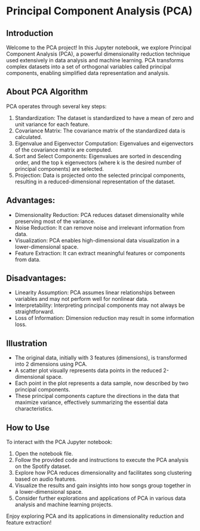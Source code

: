 # Principal Component Analysis (PCA)

## Introduction

Welcome to the PCA project! In this Jupyter notebook, we explore Principal Component Analysis (PCA), a powerful dimensionality reduction technique used extensively in data analysis and machine learning. PCA transforms complex datasets into a set of orthogonal variables called principal components, enabling simplified data representation and analysis.

## About PCA Algorithm

PCA operates through several key steps:

1. Standardization: The dataset is standardized to have a mean of zero and unit variance for each feature.
2. Covariance Matrix: The covariance matrix of the standardized data is calculated.
3. Eigenvalue and Eigenvector Computation: Eigenvalues and eigenvectors of the covariance matrix are computed.
4. Sort and Select Components: Eigenvalues are sorted in descending order, and the top k eigenvectors (where k is the desired number of principal components) are selected.
5. Projection: Data is projected onto the selected principal components, resulting in a reduced-dimensional representation of the dataset.


## Advantages:

- Dimensionality Reduction: PCA reduces dataset dimensionality while preserving most of the variance.
- Noise Reduction: It can remove noise and irrelevant information from data.
- Visualization: PCA enables high-dimensional data visualization in a lower-dimensional space.
- Feature Extraction: It can extract meaningful features or components from data.

## Disadvantages:

- Linearity Assumption: PCA assumes linear relationships between variables and may not perform well for nonlinear data.
- Interpretability: Interpreting principal components may not always be straightforward.
- Loss of Information: Dimension reduction may result in some information loss.

## Illustration

- The original data, initially with 3 features (dimensions), is transformed into 2 dimensions using PCA.
- A scatter plot visually represents data points in the reduced 2-dimensional space.
- Each point in the plot represents a data sample, now described by two principal components.
- These principal components capture the directions in the data that maximize variance, effectively summarizing the essential data characteristics.


## How to Use

To interact with the PCA Jupyter notebook:

1. Open the notebook file.
2. Follow the provided code and instructions to execute the PCA analysis on the Spotify dataset.
3. Explore how PCA reduces dimensionality and facilitates song clustering based on audio features.
4. Visualize the results and gain insights into how songs group together in a lower-dimensional space.
5. Consider further explorations and applications of PCA in various data analysis and machine learning projects.

Enjoy exploring PCA and its applications in dimensionality reduction and feature extraction!

